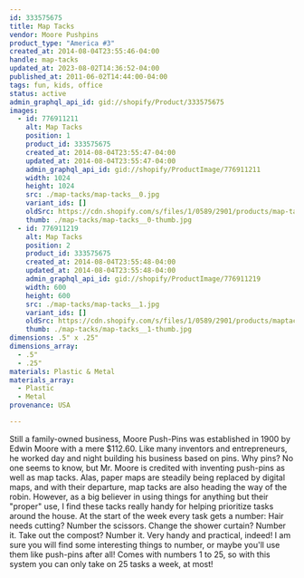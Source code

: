 ```yaml
---
id: 333575675
title: Map Tacks
vendor: Moore Pushpins
product_type: "America #3"
created_at: 2014-08-04T23:55:46-04:00
handle: map-tacks
updated_at: 2023-08-02T14:36:52-04:00
published_at: 2011-06-02T14:44:00-04:00
tags: fun, kids, office
status: active
admin_graphql_api_id: gid://shopify/Product/333575675
images:
  - id: 776911211
    alt: Map Tacks
    position: 1
    product_id: 333575675
    created_at: 2014-08-04T23:55:47-04:00
    updated_at: 2014-08-04T23:55:47-04:00
    admin_graphql_api_id: gid://shopify/ProductImage/776911211
    width: 1024
    height: 1024
    src: ./map-tacks/map-tacks__0.jpg
    variant_ids: []
    oldSrc: https://cdn.shopify.com/s/files/1/0589/2901/products/map-tacks.jpeg?v=1407210947
    thumb: ./map-tacks/map-tacks__0-thumb.jpg
  - id: 776911219
    alt: Map Tacks
    position: 2
    product_id: 333575675
    created_at: 2014-08-04T23:55:48-04:00
    updated_at: 2014-08-04T23:55:48-04:00
    admin_graphql_api_id: gid://shopify/ProductImage/776911219
    width: 600
    height: 600
    src: ./map-tacks/map-tacks__1.jpg
    variant_ids: []
    oldSrc: https://cdn.shopify.com/s/files/1/0589/2901/products/maptacks.jpeg?v=1407210948
    thumb: ./map-tacks/map-tacks__1-thumb.jpg
dimensions: .5" x .25"
dimensions_array:
  - .5"
  - .25"
materials: Plastic & Metal
materials_array:
  - Plastic
  - Metal
provenance: USA

---
```


Still a family-owned business, Moore Push-Pins was established in 1900 by Edwin Moore with a mere $112.60. Like many inventors and entrepreneurs, he worked day and night building his business based on pins. Why pins? No one seems to know, but Mr. Moore is credited with inventing push-pins as well as map tacks. Alas, paper maps are steadily being replaced by digital maps, and with their departure, map tacks are also heading the way of the robin. However, as a big believer in using things for anything but their "proper" use, I find these tacks really handy for helping prioritize tasks around the house. At the start of the week every task gets a number: Hair needs cutting? Number the scissors. Change the shower curtain? Number it. Take out the compost? Number it. Very handy and practical, indeed! I am sure you will find some interesting things to number, or maybe you'll use them like push-pins after all! Comes with numbers 1 to 25, so with this system you can only take on 25 tasks a week, at most!